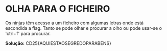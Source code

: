 # OLHA PARA O FICHEIRO

Os ninjas têm acesso a um ficheiro com algumas letras onde está escondida a flag. Tanto se pode olhar e procurar a olho ou pode usar-se o 'ctrl+f' para procurar.

**Solução:** CD25{AQUIESTAOSEGREDOPARABENS}
